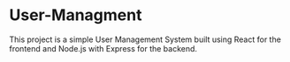 # User-Managment
This project is a simple User Management System built using React for the frontend and Node.js with Express for the backend.
